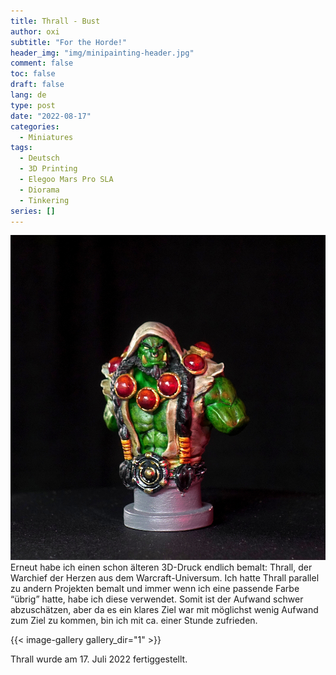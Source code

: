 ```yaml
---
title: Thrall - Bust
author: oxi
subtitle: "For the Horde!"
header_img: "img/minipainting-header.jpg"
comment: false
toc: false
draft: false
lang: de
type: post
date: "2022-08-17"
categories:
  - Miniatures
tags:
  - Deutsch
  - 3D Printing
  - Elegoo Mars Pro SLA
  - Diorama
  - Tinkering
series: []
---
```

![Thrall](img/DSC01126.jpg)
Erneut habe ich einen schon älteren 3D-Druck endlich bemalt: Thrall, der Warchief der Herzen aus dem Warcraft-Universum. Ich hatte Thrall parallel zu andern Projekten bemalt und immer wenn ich eine passende Farbe &#8220;übrig&#8221; hatte, habe ich diese verwendet. Somit ist der Aufwand schwer abzuschätzen, aber da es ein klares Ziel war mit möglichst wenig Aufwand zum Ziel zu kommen, bin ich mit ca. einer Stunde zufrieden.

{{< image-gallery gallery_dir="1" >}}

Thrall wurde am 17. Juli 2022 fertiggestellt.
